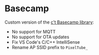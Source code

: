# Basecamp

Custom version of the [c't Basecamp library](https://github.com/merlinschumacher/Basecamp):

* No support for MQTT
* No support for OTA updates
* Fix VS Code's C/C++ IntelliSense
* Rename AP SSID prefix to `PixelTube_`
